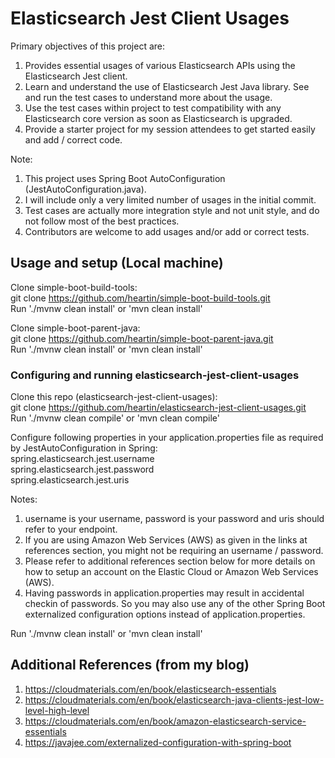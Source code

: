 # Elasticsearch Jest Client Usages

Primary objectives of this project are:
1. Provides essential usages of various Elasticsearch APIs using the Elasticsearch Jest client.
1. Learn and understand the use of Elasticsearch Jest Java library. See and run the test cases to understand more about the usage.
1. Use the test cases within project to test compatibility with any Elasticsearch core version as soon as Elasticsearch is upgraded.
1. Provide a starter project for my session attendees to get started easily and add / correct code.

Note:
1. This project uses Spring Boot AutoConfiguration (JestAutoConfiguration.java).
1. I will include only a very limited number of usages in the initial commit.
1. Test cases are actually more integration style and not unit style, and do not follow most of the best practices. 
1. Contributors are welcome to add usages and/or add or correct tests.


## Usage and setup (Local machine)

Clone simple-boot-build-tools: <br>
git clone https://github.com/heartin/simple-boot-build-tools.git <br>
Run './mvnw clean install' or 'mvn clean install'

Clone simple-boot-parent-java: <br>
git clone https://github.com/heartin/simple-boot-parent-java.git <br>
Run './mvnw clean install' or 'mvn clean install'


### Configuring and running elasticsearch-jest-client-usages

Clone this repo (elasticsearch-jest-client-usages): <br>
git clone https://github.com/heartin/elasticsearch-jest-client-usages.git <br>
Run './mvnw clean compile' or 'mvn clean compile'

Configure following properties in your application.properties file as required by JestAutoConfiguration in Spring: <br>
spring.elasticsearch.jest.username <br>
spring.elasticsearch.jest.password <br>
spring.elasticsearch.jest.uris <br>

Notes: 
1. username is your username, password is your password and uris should refer to your endpoint. 
1. If you are using Amazon Web Services (AWS) as given in the links at references section, you might not be requiring an username / password. 
1. Please refer to additional references section below for more details on how to setup an account on the Elastic Cloud or Amazon Web Services (AWS).
1. Having passwords in application.properties may result in accidental checkin of passwords. So you may also use any of the other Spring Boot externalized configuration options instead of application.properties. 

Run './mvnw clean install' or 'mvn clean install'


## Additional References (from  my blog)
1. https://cloudmaterials.com/en/book/elasticsearch-essentials
1. https://cloudmaterials.com/en/book/elasticsearch-java-clients-jest-low-level-high-level
1. https://cloudmaterials.com/en/book/amazon-elasticsearch-service-essentials
1. https://javajee.com/externalized-configuration-with-spring-boot